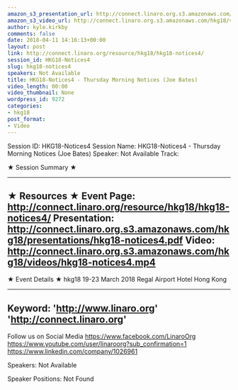 ```yaml
---
amazon_s3_presentation_url: http://connect.linaro.org.s3.amazonaws.com/hkg18/presentations/hkg18-notices4.pdf
amazon_s3_video_url: http://connect.linaro.org.s3.amazonaws.com/hkg18/videos/hkg18-notices4.mp4
author: kyle.kirkby
comments: false
date: 2018-04-11 14:16:13+00:00
layout: post
link: http://connect.linaro.org/resource/hkg18/hkg18-notices4/
session_id: HKG18-Notices4
slug: hkg18-notices4
speakers: Not Available
title: HKG18-Notices4 - Thursday Morning Notices (Joe Bates)
video_length: 00:00
video_thumbnail: None
wordpress_id: 9272
categories:
- hkg18
post_format:
- Video
---
```


Session ID: HKG18-Notices4
Session Name: HKG18-Notices4 - Thursday Morning Notices (Joe Bates)
Speaker: Not Available
Track: 


★ Session Summary ★

---------------------------------------------------
★ Resources ★
Event Page: http://connect.linaro.org/resource/hkg18/hkg18-notices4/
Presentation: http://connect.linaro.org.s3.amazonaws.com/hkg18/presentations/hkg18-notices4.pdf
Video: http://connect.linaro.org.s3.amazonaws.com/hkg18/videos/hkg18-notices4.mp4
 ---------------------------------------------------
★ Event Details ★
hkg18
19-23 March 2018 
Regal Airport Hotel Hong Kong

---------------------------------------------------
Keyword: 
'http://www.linaro.org'
'http://connect.linaro.org'
---------------------------------------------------
Follow us on Social Media
https://www.facebook.com/LinaroOrg
https://www.youtube.com/user/linaroorg?sub_confirmation=1
https://www.linkedin.com/company/1026961

Speakers: Not Available

Speaker Positions: Not Found



